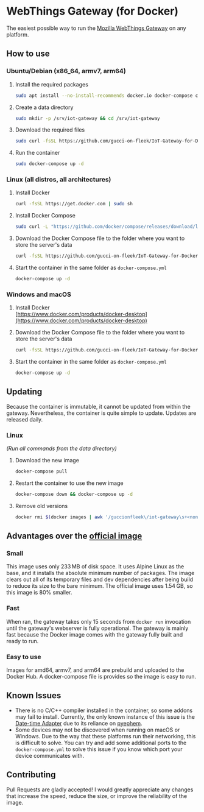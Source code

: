 # WebThings Gateway (for Docker)
The easiest possible way to run the [Mozilla WebThings Gateway](https://iot.mozilla.org/gateway/) on any platform. 

## How to use
### Ubuntu/Debian (x86_64, armv7, arm64)
1. Install the required packages
    ```bash
    sudo apt install --no-install-recommends docker.io docker-compose curl
    ```
2. Create a data directory
    ```bash
    sudo mkdir -p /srv/iot-gateway && cd /srv/iot-gateway
    ```
3. Download the required files
    ```bash
    sudo curl -fsSL https://github.com/gucci-on-fleek/IoT-Gateway-for-Docker/raw/master/docker-compose.yml -o docker-compose.yml && sudo docker-compose pull
    ```
4. Run the container
    ```bash
    sudo docker-compose up -d
    ```

### Linux (all distros, all architectures)
1. Install Docker
    ```bash
    curl -fsSL https://get.docker.com | sudo sh
    ```
2. Install Docker Compose
    ```bash
    sudo curl -L "https://github.com/docker/compose/releases/download/latest/docker-compose-$(uname -s)-$(uname -m)" -o /usr/local/bin/docker-compose; sudo chmod +x /usr/local/bin/docker-compose
    ```
3. Download the Docker Compose file to the folder where you want to store the server's data
    ```bash
    curl -fsSL https://github.com/gucci-on-fleek/IoT-Gateway-for-Docker/raw/master/docker-compose.yml -o docker-compose.yml
    ```
4. Start the container in the same folder as `docker-compose.yml`  
    ```bash
    docker-compose up -d
    ```

### Windows and macOS
1. Install Docker  
    [https://www.docker.com/products/docker-desktop](https://www.docker.com/products/docker-desktop)

2. Download the Docker Compose file to the folder where you want to store the server's data  
    ```bash
    curl -fsSL https://github.com/gucci-on-fleek/IoT-Gateway-for-Docker/raw/master/docker-compose-mac-win.yml -o docker-compose.yml
    ```    
3. Start the container in the same folder as `docker-compose.yml`  
    ```bash
    docker-compose up -d
    ```

## Updating
Because the container is immutable, it cannot be updated from within the gateway. Nevertheless, the container is quite simple to update. Updates are released daily.

### Linux
*(Run all commands from the data directory)*
1. Download the new image
    ```bash
    docker-compose pull
    ```
2. Restart the container to use the new image
    ```bash
    docker-compose down && docker-compose up -d
    ```
3. Remove old versions
    ```bash
    docker rmi $(docker images | awk '/guccionfleek\/iot-gateway\s+<none>\s+[A-z0-9].*$/{print $3}')
    ```

## Advantages over the [official image](https://hub.docker.com/r/mozillaiot/gateway)
### Small
This image uses only 233 MB of disk space. It uses Alpine Linux as the base, and it installs the absolute minimum number of packages. The image clears out all of its temporary files and dev dependencies after being build to reduce its size to the bare minimum. The official image uses 1.54 GB, so this image is 80% smaller.

### Fast
When ran, the gateway takes only 15 seconds from `docker run` invocation until the gateway's webserver is fully operational. The gateway is mainly fast because the Docker image comes with the gateway fully built and ready to run.

### Easy to use
Images for amd64, armv7, and arm64 are prebuild and uploaded to the Docker Hub. A docker-compose file is provides so the image is easy to run.

## Known Issues
- There is no C/C++ compiler installed in the container, so some addons may fail to install. Currently, the only known instance of this issue is the [Date-time Adapter](https://github.com/tomasy/date-time-adapter) due to its reliance on [pyephem](https://pypi.org/project/pyephem/).
- Some devices may not be discovered when running on macOS or Windows. Due to the way that these platforms run their networking, this is difficult to solve. You can try and add some additional ports to the `docker-compose.yml` to solve this issue if you know which port your device communicates with.

## Contributing
Pull Requests are gladly accepted! I would greatly appreciate any changes that increase the speed, reduce the size, or improve the reliability of the image.
